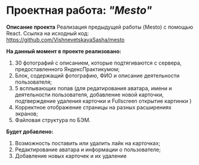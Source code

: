 # Проектная работа: _"Mesto"_

__Описание проекта__ 
Реализация предыдущей работы (Mesto) с помощью React.
Ссылка на исходный код: https://github.com/VishnevetskayaSasha/mesto 

__На данный момент в проекте реализовано:__ 
1. 30 фотографий с описанием, которые подтягиваются с сервера, предоставленного ЯндексПрактикумом;
2. Блок, содержащий фотографию, ФИО и описание деятельности пользователя;
3. 5 всплывающих попав (для редатирования аватара, имени и деятельности пользователя, добавление новой карточки, подтверждение удаления карточки и Fullscreen открытие картинки )
4. Корректное отображение страницы на разных расширениях экранов;
5. Файловая структура по БЭМ.

__Будет добавлено:__
1. Возможность поставить или удалить лайк на карточках;
2. Редактирование аватара и информации о пользователе;
3. Добавление новых карточек и их удаление 